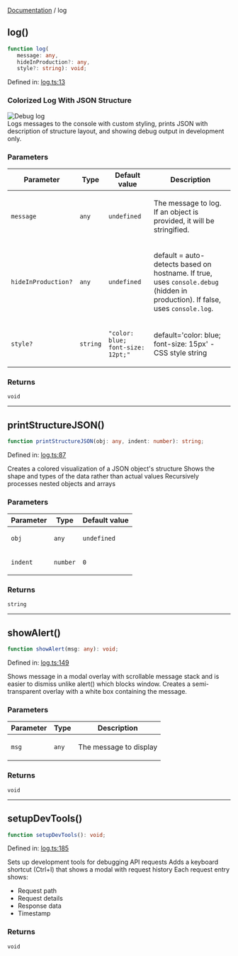 [Documentation](modules.md) / log

## log()

```ts
function log(
   message: any, 
   hideInProduction?: any, 
   style?: string): void;
```

Defined in: [log.ts:13](https://github.com/vtempest/grab-api/tree/master/src/log.ts#L13)

### Colorized Log With JSON Structure
![Debug log](https://i.imgur.com/R8Qp6Vg.png)  
Logs messages to the console with custom styling,
prints JSON with description of structure layout, 
and showing debug output in development only.

### Parameters

<table>
<thead>
<tr>
<th>Parameter</th>
<th>Type</th>
<th>Default value</th>
<th>Description</th>
</tr>
</thead>
<tbody>
<tr>
<td>

`message`

</td>
<td>

`any`

</td>
<td>

`undefined`

</td>
<td>

The message to log. If an object is provided, it will be stringified.

</td>
</tr>
<tr>
<td>

`hideInProduction?`

</td>
<td>

`any`

</td>
<td>

`undefined`

</td>
<td>

default = auto-detects based on hostname.
 If true, uses `console.debug` (hidden in production). If false, uses `console.log`.

</td>
</tr>
<tr>
<td>

`style?`

</td>
<td>

`string`

</td>
<td>

`"color: blue; font-size: 12pt;"`

</td>
<td>

default='color: blue; font-size: 15px' - CSS style string

</td>
</tr>
</tbody>
</table>

### Returns

`void`

***

## printStructureJSON()

```ts
function printStructureJSON(obj: any, indent: number): string;
```

Defined in: [log.ts:87](https://github.com/vtempest/grab-api/tree/master/src/log.ts#L87)

Creates a colored visualization of a JSON object's structure
Shows the shape and types of the data rather than actual values
Recursively processes nested objects and arrays

### Parameters

<table>
<thead>
<tr>
<th>Parameter</th>
<th>Type</th>
<th>Default value</th>
</tr>
</thead>
<tbody>
<tr>
<td>

`obj`

</td>
<td>

`any`

</td>
<td>

`undefined`

</td>
</tr>
<tr>
<td>

`indent`

</td>
<td>

`number`

</td>
<td>

`0`

</td>
</tr>
</tbody>
</table>

### Returns

`string`

***

## showAlert()

```ts
function showAlert(msg: any): void;
```

Defined in: [log.ts:149](https://github.com/vtempest/grab-api/tree/master/src/log.ts#L149)

Shows message in a modal overlay with scrollable message stack
and is easier to dismiss unlike alert() which blocks window.
Creates a semi-transparent overlay with a white box containing the message.

### Parameters

<table>
<thead>
<tr>
<th>Parameter</th>
<th>Type</th>
<th>Description</th>
</tr>
</thead>
<tbody>
<tr>
<td>

`msg`

</td>
<td>

`any`

</td>
<td>

The message to display

</td>
</tr>
</tbody>
</table>

### Returns

`void`

***

## setupDevTools()

```ts
function setupDevTools(): void;
```

Defined in: [log.ts:185](https://github.com/vtempest/grab-api/tree/master/src/log.ts#L185)

Sets up development tools for debugging API requests
Adds a keyboard shortcut (Ctrl+I) that shows a modal with request history
Each request entry shows:
- Request path
- Request details
- Response data
- Timestamp

### Returns

`void`
